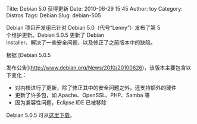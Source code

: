 Title: Debian 5.0 获得更新
Date: 2010-06-29 15:45
Author: toy
Category: Distros
Tags: Debian
Slug: debian-505

Debian 项目开发组已针对 Debian 5.0（代号“Lenny”）发布了第 5  
个维护更新。Debian 5.0.5 更新了 Debian  
installer、解决了一些安全问题、以及修正了之前版本中的缺陷。

根据 [Debian 5.0.5  

发布公告](http://www.debian.org/News/2010/20100626)，该版本主要包含以下变化：

+ 对内核进行了更新，除了修正其中的安全问题之外，还支持额外的硬件  
+ 更新了许多包，如 Apache、OpenSSL、PHP、Samba 等  
+ 因为兼容性问题，Eclipse IDE 已被移除

Debian 5.0.5 可从[这里下载](http://www.debian.org/mirror/list)。
